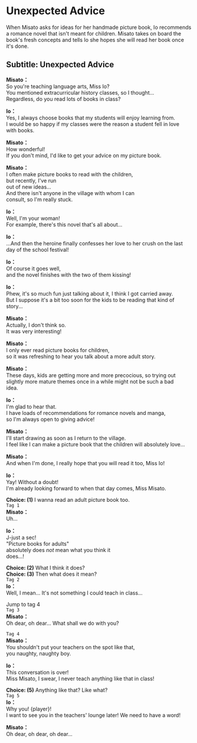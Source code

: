 # Unexpected Advice
When Misato asks for ideas for her handmade picture book, Io recommends a romance novel that isn't meant for children. Misato takes on board the book's fresh concepts and tells Io she hopes she will read her book once it's done.
  
## Subtitle: Unexpected Advice
  
**Misato：**  
So you're teaching language arts, Miss Io?  
You mentioned extracurricular history classes, so I thought...  
Regardless, do you read lots of books in class?  
  
**Io：**  
Yes, I always choose books that my students will enjoy learning from.  
I would be so happy if my classes were the reason a student fell in love  
with books.  
  
**Misato：**  
How wonderful!  
If you don't mind, I'd like to get your advice on my picture book.  
  
**Misato：**  
I often make picture books to read with the children,  
but recently, I've run  
out of new ideas...  
And there isn't anyone in the village with whom I can  
consult, so I'm really stuck.  
  
**Io：**  
Well, I'm your woman!  
For example, there's this novel that's all about...  
  
**Io：**  
...And then the heroine finally confesses her love to her crush on the last  
day of the school festival!  
  
**Io：**  
Of course it goes well,  
and the novel finishes with the two of them kissing!  
  
**Io：**  
Phew, it's so much fun just talking about it, I think I got carried away.  
But I suppose it's a bit too soon for the kids to be reading that kind of  
story...  
  
**Misato：**  
Actually, I don't think so.  
It was very interesting!  
  
**Misato：**  
I only ever read picture books for children,  
so it was refreshing to hear you talk about a more adult story.  
  
**Misato：**  
These days, kids are getting more and more precocious, so trying out  
slightly more mature themes once in a while might not be such a bad  
idea.  
  
**Io：**  
I'm glad to hear that.  
I have loads of recommendations for romance novels and manga,  
so I'm always open to giving advice!  
  
**Misato：**  
I'll start drawing as soon as I return to the village.  
I feel like I can make a picture book that the children will absolutely love...  
  
**Misato：**  
And when I'm done, I really hope that you will read it too, Miss Io!  
  
**Io：**  
Yay! Without a doubt!  
I'm already looking forward to when that day comes, Miss Misato.  
  
**Choice: (1)**  I wanna read an adult picture book too.  
`Tag 1`  
**Misato：**  
Uh...  
  
**Io：**  
J-just a sec!  
\"Picture books for adults\"  
absolutely does *not* mean what you think it  
does...!  
  
**Choice: (2)**  What I think it does?  
**Choice: (3)**  Then what does it mean?  
`Tag 2`  
**Io：**  
Well, I mean... It's not something I could teach in class...  
  
Jump to tag 4  
`Tag 3`  
**Misato：**  
Oh dear, oh dear... What shall we do with you?  
  
`Tag 4`  
**Misato：**  
You shouldn't put your teachers on the spot like that,  
you naughty, naughty boy.  
  
**Io：**  
This conversation is over!  
Miss Misato, I swear, I never teach anything like that in class!  
  
**Choice: (5)**  Anything like that? Like what?  
`Tag 5`  
**Io：**  
Why you! {player}!  
I want to see you in the teachers' lounge later! We need to have a word!  
  
**Misato：**  
Oh dear, oh dear, oh dear...  
